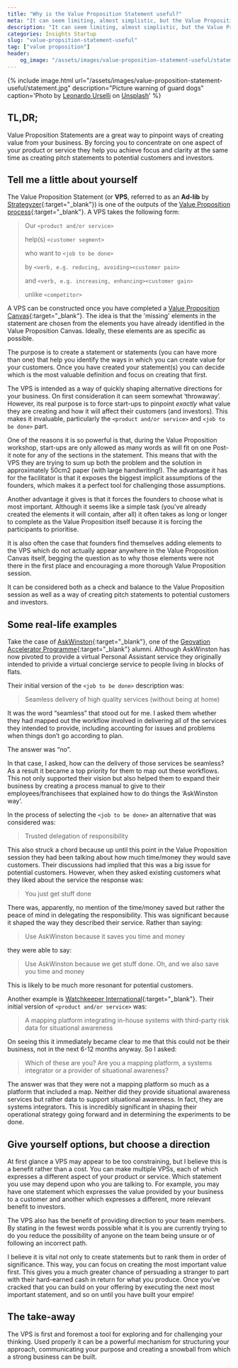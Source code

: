 ```yaml
---
title: "Why is the Value Proposition Statement useful?"
meta: "It can seem limiting, almost simplistic, but the Value Proposition Statement can be very useful in concentrating the mind and achieving clarity."
description: "It can seem limiting, almost simplistic, but the Value Proposition Statement can be very useful in concentrating the mind and achieving clarity."
categories: Insights Startup
slug: "value-propsition-statement-useful"
tag: ["value proposition"]
header:
    og_image: "/assets/images/value-proposition-statement-useful/statement.jpg"
---
```


{% include image.html url="/assets/images/value-proposition-statement-useful/statement.jpg" description="Picture warning of guard dogs" caption='<span>Photo by <a href="https://unsplash.com/@leourselli?utm_source=unsplash&amp;utm_medium=referral&amp;utm_content=creditCopyText">Leonardo Urselli</a> on <a href="https://unsplash.com/s/photos/text?utm_source=unsplash&amp;utm_medium=referral&amp;utm_content=creditCopyText">Unsplash</a></span>' %}

## TL,DR;

Value Proposition Statements are a great way to pinpoint ways of creating value from your business. By forcing you to concentrate on one aspect of your product or service they help you achieve focus and clarity at the same time as creating pitch statements to potential customers and investors.

## Tell me a little about yourself

The Value Proposition Statement (or **VPS**, referred to as an **Ad-lib** by [Strategyzer](https://www.strategyzer.com/){:target="_blank"}) is one of the outputs of the [Value Proposition process](https://www.strategyzer.com/canvas/value-proposition-canvas){:target="_blank"}.
A VPS takes the following form:

> Our `<product and/or service>`
>
> help(s) `<customer segment>`
>
> who want to `<job to be done>`
>
> by `<verb, e.g. reducing, avoiding><customer pain>`
>
> and `<verb, e.g. increasing, enhancing><customer gain>`
>
> unlike `<competitor>`

A VPS can be constructed once you have completed a [Value Proposition Canvas][vp-canvas]{:target="_blank"}. The idea is that the 'missing' elements in the statement are chosen from the elements you have already identified in the Value Proposition Canvas. Ideally, these elements are as specific as possible.

The purpose is to create a statement or statements (you can have more than one) that help you identify the ways in which you can create value for your customers. Once you have created your statement(s) you can decide which is the most valuable definition and focus on creating that first.

The VPS is intended as a way of quickly shaping alternative directions for your business.  On first consideration it can seem somewhat ‘throwaway’.  However, its real purpose is to force start-ups to pinpoint *exactly* what value they are creating and how it will affect their customers (and investors).  This makes it invaluable, particularly the `<product and/or service>` and `<job to be done>` part.

One of the reasons it is so powerful is that, during the Value Proposition workshop, start-ups are only allowed as many words as will fit on one Post-it note for any of the sections in the statement.  This means that with the VPS they are trying to sum up both the problem and the solution in approximately 50cm2 paper (with large handwriting!).  The advantage it has for the facilitator is that it exposes the biggest implicit assumptions of the founders, which makes it a perfect tool for challenging those assumptions.

Another advantage it gives is that it forces the founders to choose what is most important.  Although it seems like a simple task (you've already created the elements it will contain, after all) it often takes as long or longer to complete as the Value Proposition itself because it is forcing the participants to prioritise.

It is also often the case that founders find themselves adding elements to the VPS which do not actually appear anywhere in the Value Proposition Canvas itself, begging the question as to why those elements were not there in the first place and encouraging a more thorough Value Proposition session.

It can be considered both as a check and balance to the Value Proposition session as well as a way of creating pitch statements to potential customers and investors.

## Some real-life examples

Take the case of [AskWinston][askwinston]{:target="_blank"}, one of the [Geovation Accelerator Programme][geovation]{:target="_blank"} alumni.  Although AskWinston has now pivoted to provide a virtual Personal Assistant service they originally intended to privide a virtual concierge service to people living in blocks of flats.

Their initial version of the `<job to be done>` description was:

> Seamless delivery of high quality services (without being at home)

It was the word “seamless” that stood out for me.  I asked them whether they had mapped out the workflow involved in delivering all of the services they intended to provide, including accounting for issues and problems when things don’t go according to plan.

The answer was “no”.

In that case, I asked, how can the delivery of those services be seamless?  As a result it became a top priority for them to map out these workflows.  This not only supported their vision but also helped them to expand their business by creating a process manual to give to their employees/franchisees that explained how to do things the ‘AskWinston way’.

In the process of selecting the `<job to be done>` an alternative that was considered was:

> Trusted delegation of responsibility

This also struck a chord because up until this point in the Value Proposition session they had been talking about how much time/money they would save customers.  Their discussions had implied that this was a big issue for potential customers.  However, when they asked existing customers what they liked about the service the response was:

> You just get stuff done

There was, apparently, no mention of the time/money saved but rather the peace of mind in delegating the responsibility.  This was significant because it shaped the way they described their service.  Rather than saying:

> Use AskWinston because it saves you time and money

they were able to say:

> Use AskWinston because we get stuff done.  Oh, and we also save you time and money
 
This is likely to be much more resonant for potential customers.

Another example is [Watchkeeper International][watchkeeper]{:target="_blank"}.  Their initial version of `<product and/or service>` was:

> A mapping platform integrating in-house systems with third-party risk data for situational awareness

On seeing this it immediately became clear to me that this could not be their business, not in the next 6-12 months anyway.  So I asked:

> Which of these are you? Are you a mapping platform, a systems integrator or a provider of situational awareness?

The answer was that they were not a mapping platform so much as a platform that included a map.  Neither did they provide situational awareness services but rather data to support situational awareness.  In fact, they are systems integrators.  This is incredibly significant in shaping their operational strategy going forward and in determining the experiments to be done.

## Give yourself options, but choose a direction

At first glance a VPS may appear to be too constraining, but I believe this is a benefit rather than a cost.  You can make multiple VPSs, each of which expresses a different aspect of your product or service. Which statement you use may depend upon who you are talking to.  For example, you may have one statement which expresses the value provided by your business to a customer and another which expresses a different, more relevant benefit to investors.

The VPS also has the benefit of providing direction to your team members. By stating in the fewest words possible what it is you are currently trying to do you reduce the possibility of anyone on the team being unsure or of following an incorrect path. 

I believe it is vital not only to create statements but to rank them in order of significance.  This way, you can focus on creating the most important value first. This gives you a much greater chance of persuading a stranger to part with their hard-earned cash in return for what you produce.  Once you've cracked that you can build on your offering by executing the next most important statement, and so on until you have built your empire!

## The take-away

The VPS is first and foremost a tool for exploring and for challenging your thinking. Used properly it can be a powerful mechanism for structuring your approach, communicating your purpose and creating a snowball from which a strong business can be built.

 [vp-canvas]: https://paulnebel.io/insights/startup/what-value-proposition-for/
 [askwinston]: https://askwinston.io/
 [geovation]: https://geovation.uk/accelerator/
 [watchkeeper]: https://www.watchkeeperintl.com/
 [stormwatch]: https://www.watchkeeperintl.com/stormwatch
